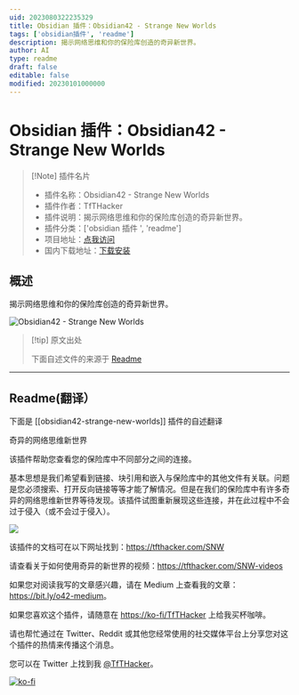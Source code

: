 ```yaml
---
uid: 2023080322235329
title: Obsidian 插件：Obsidian42 - Strange New Worlds
tags: ['obsidian插件', 'readme']
description: 揭示网络思维和你的保险库创造的奇异新世界。
author: AI
type: readme
draft: false
editable: false
modified: 20230101000000
---
```


# Obsidian 插件：Obsidian42 - Strange New Worlds

> [!Note] 插件名片
> - 插件名称：Obsidian42 - Strange New Worlds
> - 插件作者：TfTHacker
> - 插件说明：揭示网络思维和你的保险库创造的奇异新世界。
> - 插件分类：['obsidian 插件 ', 'readme']
> - 项目地址：[点我访问](https://github.com/TfTHacker/obsidian42-strange-new-worlds)
> - 国内下载地址：[下载安装](https://pkmer.cn/products/plugin/pluginMarket/?obsidian42-strange-new-worlds)

## 概述

揭示网络思维和你的保险库创造的奇异新世界。

![Obsidian42 - Strange New Worlds](https://cdn.pkmer.cn/covers/obsidian42-strange-new-worlds_new.gif!pkmer)

> [!tip] 原文出处
>
>下面自述文件的来源于 [Readme](https://ghproxy.net/https://raw.githubusercontent.com/TfTHacker/obsidian42-strange-new-worlds/master/README.md)

---

## Readme(翻译）

下面是 [[obsidian42-strange-new-worlds]] 插件的自述翻译

奇异的网络思维新世界

该插件帮助您查看您的保险库中不同部分之间的连接。

基本思想是我们希望看到链接、块引用和嵌入与保险库中的其他文件有关联。问题是您必须搜索、打开反向链接等等才能了解情况。但是在我们的保险库中有许多奇异的网络思维新世界等待发现。该插件试图重新展现这些连接，并在此过程中不会过于侵入（或不会过于侵入）。

![](media/SNW.gif)

该插件的文档可在以下网址找到：<https://tfthacker.com/SNW>

请查看关于如何使用奇异的新世界的视频：<https://tfthacker.com/SNW-videos>

如果您对阅读我写的文章感兴趣，请在 Medium 上查看我的文章：<https://bit.ly/o42-medium>。

如果您喜欢这个插件，请随意在 [https://ko-fi/TfTHacker](https://ko-fi.com/TfTHacker) 上给我买杯咖啡。

请也帮忙通过在 Twitter、Reddit 或其他您经常使用的社交媒体平台上分享您对这个插件的热情来传播这个消息。

您可以在 Twitter 上找到我 [@TfTHacker](https://twitter.com/TfTHacker)。

[![ko-fi](https://ko-fi.com/img/githubbutton_sm.svg)](https://ko-fi.com/N4N16TNFD)
